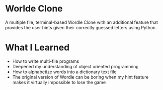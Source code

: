 # Worlde Clone

A multiple file, terminal-based Wordle Clone with an additional feature that provides the user hints given their correctly guessed letters using Python.

# What I Learned

- How to write multi-file programs
- Deepened my understanding of object oriented programming
- How to alphabetize words into a dictionary text file
- The original version of Wordle can be boring when my hint feature makes it virtually impossible to lose the game
